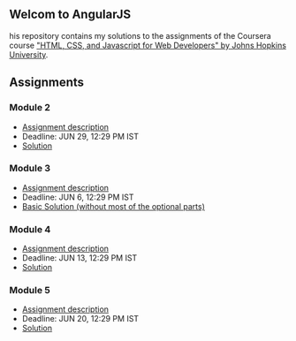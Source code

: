 ## Welcom to AngularJS


his repository contains my solutions to the assignments of the Coursera course
["HTML, CSS, and Javascript for Web Developers" by Johns Hopkins University](https://www.coursera.org/learn/html-css-javascript-for-web-developers).

## Assignments

### Module 2
* [Assignment description](./Descriptions/assignment2/Assignment-2.md)
* Deadline: JUN 29, 12:29 PM IST
* [Solution](https://shubhamkatheria11.github.io/AngularJS//mod2_solution/)

### Module 3
* [Assignment description](./Descriptions/assignment3/Assignment-3.md)
* Deadline: JUN 6, 12:29 PM IST
* [Basic Solution (without most of the optional parts)](https://shubhamkatheria11.github.io/AngularJS//mod3_solution/)

### Module 4
* [Assignment description](./Descriptions/assignment4/Assignment-4.md)
* Deadline: JUN 13, 12:29 PM IST
* [Solution](https://shubhamkatheria11.github.io/AngularJS//mod4_solution/)

### Module 5
* [Assignment description](./Descriptions/assignment5/Assignment-5.md)
* Deadline: JUN 20, 12:29 PM IST
* [Solution](https://shubhamkatheria11.github.io/AngularJS//mod5_solution/)
